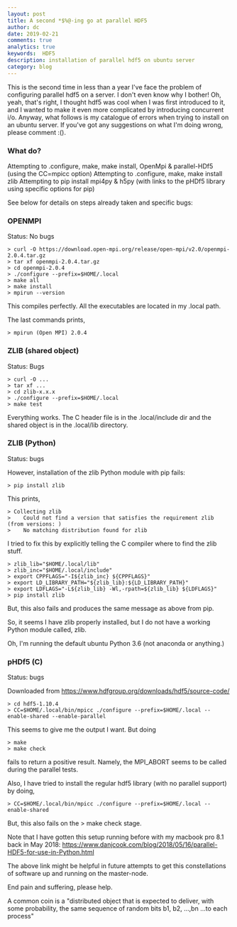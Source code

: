 ```yaml
---
layout: post
title: A second *$%@-ing go at parallel HDF5
author: dc
date: 2019-02-21
comments: true
analytics: true
keywords:  HDF5
description: installation of parallel hdf5 on ubuntu server
category: blog
---
```


This is the second time in less than a year I've face the problem of configuring parallel hdf5 on a server. I don't even know why I bother! Oh, yeah, that's right, I thought hdf5 was cool when I was first introduced to it, and I wanted to make it even more complicated by introducing concurrent i/o. Anyway, what follows is my catalogue of errors when trying to install on an ubuntu server. If you've got any suggestions on what I'm doing wrong, please comment :().

### What do?

Attempting to .configure, make, make install, OpenMpi & parallel-HDf5 (using the CC=mpicc option)
Attempting to .configure, make, make install zlib
Attempting to pip install mpi4py & h5py (with links to the pHDf5 library using specific options for pip)

See below for details on steps already taken and specific bugs:

### OPENMPI
Status: No bugs
```
> curl -O https://download.open-mpi.org/release/open-mpi/v2.0/openmpi-2.0.4.tar.gz
> tar xf openmpi-2.0.4.tar.gz
> cd openmpi-2.0.4
> ./configure --prefix=$HOME/.local
> make all
> make install
> mpirun --version
```
This compiles perfectly. All the executables are located in my .local path.

The last commands prints,
```
> mpirun (Open MPI) 2.0.4
```
### ZLIB (shared object)
Status: Bugs
```
> curl -O ...
> tar xf ...
> cd zlib-x.x.x
> ./configure --prefix=$HOME/.local
> make test
```

Everything works. The C header file is in the .local/include dir and the shared object is in the .local/lib directory.

### ZLIB (Python)
Status: bugs

However, installation of the zlib Python module with pip fails:
```
> pip install zlib
```
This prints,
```
> Collecting zlib
>    Could not find a version that satisfies the requirement zlib (from versions: )
>    No matching distribution found for zlib
```
I tried to fix this by explicitly telling the C compiler where to find the zlib stuff.
```
> zlib_lib="$HOME/.local/lib"
> zlib_inc="$HOME/.local/include"
> export CPPFLAGS="-I${zlib_inc} ${CPPFLAGS}"
> export LD_LIBRARY_PATH="${zlib_lib}:${LD_LIBRARY_PATH}"
> export LDFLAGS="-L${zlib_lib} -Wl,-rpath=${zlib_lib} ${LDFLAGS}"
> pip install zlib
```
But, this also fails and produces the same message as above from pip.

So, it seems I have zlib properly installed, but I do not have a working Python module called, zlib.

Oh, I'm running the default ubuntu Python 3.6 (not anaconda or anything.)

### pHDf5 (C)
Status: bugs

Downloaded from https://www.hdfgroup.org/downloads/hdf5/source-code/
```
> cd hdf5-1.10.4
> CC=$HOME/.local/bin/mpicc ./configure --prefix=$HOME/.local --enable-shared --enable-parallel
```
This seems to give me the output I want. But doing
```
> make
> make check
```
fails to return a positive result. Namely, the MPI_ABORT seems to be called during the parallel tests.

Also, I have tried to install the regular hdf5 library (with no parallel support) by doing,
```
> CC=$HOME/.local/bin/mpicc ./configure --prefix=$HOME/.local --enable-shared
```
But, this also fails on the > make check stage.

Note that I have gotten this setup running before with my macbook pro 8.1 back in May 2018:
https://www.danjcook.com/blog/2018/05/16/parallel-HDF5-for-use-in-Python.html

The above link might be helpful in future attempts to get this constellations of software up and running on the master-node.

End pain and suffering, please help.



A common coin is a "distributed object that is expected to deliver, with some probability, the same sequence of random bits b1, b2, ...,bn ...to each process"

